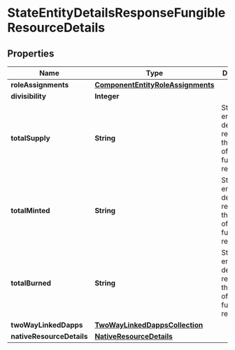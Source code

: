 

# StateEntityDetailsResponseFungibleResourceDetails


## Properties

| Name | Type | Description | Notes |
|------------ | ------------- | ------------- | -------------|
|**roleAssignments** | [**ComponentEntityRoleAssignments**](ComponentEntityRoleAssignments.md) |  |  |
|**divisibility** | **Integer** |  |  |
|**totalSupply** | **String** | String-encoded decimal representing the amount of a related fungible resource. |  |
|**totalMinted** | **String** | String-encoded decimal representing the amount of a related fungible resource. |  |
|**totalBurned** | **String** | String-encoded decimal representing the amount of a related fungible resource. |  |
|**twoWayLinkedDapps** | [**TwoWayLinkedDappsCollection**](TwoWayLinkedDappsCollection.md) |  |  [optional] |
|**nativeResourceDetails** | [**NativeResourceDetails**](NativeResourceDetails.md) |  |  [optional] |



